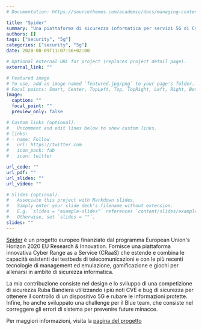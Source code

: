 ```yaml
---
# Documentation: https://sourcethemes.com/academic/docs/managing-content/

title: "Spider"
summary: "Una piattaforma di sicurezza informatica per servizi 5G di Cyber Range virtualizzati."
authors: []
tags: ["security", "5g"]
categories: ["security", "5g"]
date: 2020-08-09T11:07:56+02:00

# Optional external URL for project (replaces project detail page).
external_link: ""

# Featured image
# To use, add an image named `featured.jpg/png` to your page's folder.
# Focal points: Smart, Center, TopLeft, Top, TopRight, Left, Right, BottomLeft, Bottom, BottomRight.
image:
  caption: ""
  focal_point: ""
  preview_only: false

# Custom links (optional).
#   Uncomment and edit lines below to show custom links.
# links:
# - name: Follow
#   url: https://twitter.com
#   icon_pack: fab
#   icon: twitter

url_code: ""
url_pdf: ""
url_slides: ""
url_video: ""

# Slides (optional).
#   Associate this project with Markdown slides.
#   Simply enter your slide deck's filename without extension.
#   E.g. `slides = "example-slides"` references `content/slides/example-slides.md`.
#   Otherwise, set `slides = ""`.
slides: ""
---
```


[Spider](https://spider-h2020.eu/) è un progetto europeo finanziato dal programma European Union's Horizon 2020 EU Research & Innovation. Fornisce una piattaforma innovativa Cyber Range as a Service (CRaaS) che estende e combina le capacità esistenti dei testbeds di telecomunicazioni e con le più recenti tecnologie di management ed emulazione, gamificazione e giochi per allenarsi in ambito di sicurezza informatica.

La mia contribuzione consiste nel design e lo sviluppo di una competizione di sicurezza Ruba Bandiera utilizzando i più noti CVE e bug di sicurezza per ottenere il controllo di un dispositivo 5G e rubare le informazioni protette. Infine, ho anche sviluppato una challenge per il Blue team, che consiste nel correggere gli errori di sistema per prevenire future minacce.

Per maggiori informazioni, visita la [pagina del progetto](https://spider-h2020.eu/)

